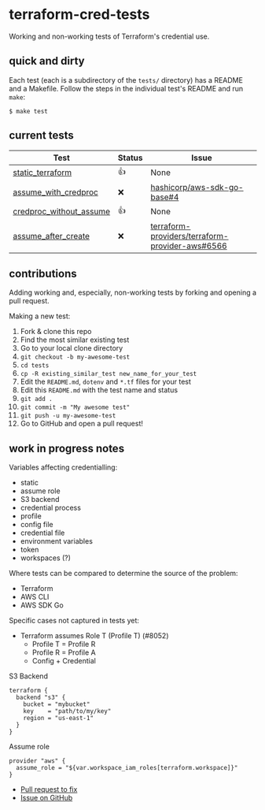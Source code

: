 # terraform-cred-tests
Working and non-working tests of Terraform's credential use.

## quick and dirty

Each test (each is a subdirectory of the `tests/` directory) has a README and a Makefile. Follow the steps in the individual test's README and run `make`:

```console
$ make test
```

## current tests

| Test  | Status | Issue |
| ------------- | ------------- | ------------- |
| [static_terraform](tests/static_terraform)  | :+1:  | None  |
| [assume_with_credproc](tests/assume_with_credproc)  | :x:  | [hashicorp/aws-sdk-go-base#4](https://github.com/hashicorp/aws-sdk-go-base/issues/4)  |
| [credproc_without_assume](tests/credproc_without_assume)  | :+1:  | None |
| [assume_after_create](tests/assume_after_create)  | :x:  | [terraform-providers/terraform-provider-aws#6566](https://github.com/terraform-providers/terraform-provider-aws/issues/6566) |

## contributions

Adding working and, especially, non-working tests by forking and opening a pull request.

Making a new test:
1. Fork & clone this repo
1. Find the most similar existing test
1. Go to your local clone directory
1. `git checkout -b my-awesome-test`
1. `cd tests`
1. `cp -R existing_similar_test new_name_for_your_test`
1. Edit the `README.md`, `dotenv` and `*.tf` files for your test
1. Edit this `README.md` with the test name and status
1. `git add .`
1. `git commit -m "My awesome test"`
1. `git push -u my-awesome-test`
1. Go to GitHub and open a pull request!

## work in progress notes

Variables affecting credentialling:
* static
* assume role
* S3 backend
* credential process
* profile
* config file
* credential file
* environment variables
* token
* workspaces (?)

Where tests can be compared to determine the source of the problem:
* Terraform
* AWS CLI
* AWS SDK Go

Specific cases not captured in tests yet:
* Terraform assumes Role T (Profile T) (#8052)
    * Profile T = Profile R
    * Profile R = Profile A
    * Config + Credential

S3 Backend
```hcl
terraform {
  backend "s3" {
    bucket = "mybucket"
    key    = "path/to/my/key"
    region = "us-east-1"
  }
}
```

Assume role
```hcl
provider "aws" {
  assume_role = "${var.workspace_iam_roles[terraform.workspace]}"
}
```

* [Pull request to fix](https://github.com/hashicorp/aws-sdk-go-base/pull/5)
* [Issue on GitHub](https://github.com/hashicorp/aws-sdk-go-base/issues/4)
